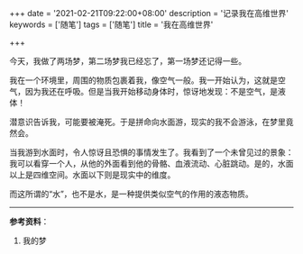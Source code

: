 +++
date = '2021-02-21T09:22:00+08:00'
description = '记录我在高维世界'
keywords = ['随笔']
tags = ['随笔']
title = '我在高维世界'

+++

今天，我做了两场梦，第二场梦我已经忘了，第一场梦还记得一些。

我在一个环境里，周围的物质包裹着我，像空气一般。我一开始认为，这就是空气，因为我还在呼吸。但是当我开始移动身体时，惊讶地发现：不是空气，是液体！

潜意识告诉我，可能要被淹死。于是拼命向水面游，现实的我不会游泳，在梦里竟然会。

当我游到水面时，令人惊讶且恐惧的事情发生了。我看到了一个未曾见过的景象：我可以看穿一个人，从他的外面看到他的骨骼、血液流动、心脏跳动。是的，水面以上是四维空间。水面以下则是现实中的维度。

而这所谓的“水”，也不是水，是一种提供类似空气的作用的液态物质。

---

**参考资料**：

1. 我的梦
